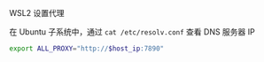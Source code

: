 WSL2 设置代理

在 Ubuntu 子系统中，通过 `cat /etc/resolv.conf` 查看 DNS 服务器 IP

```bash
export ALL_PROXY="http://$host_ip:7890"
```